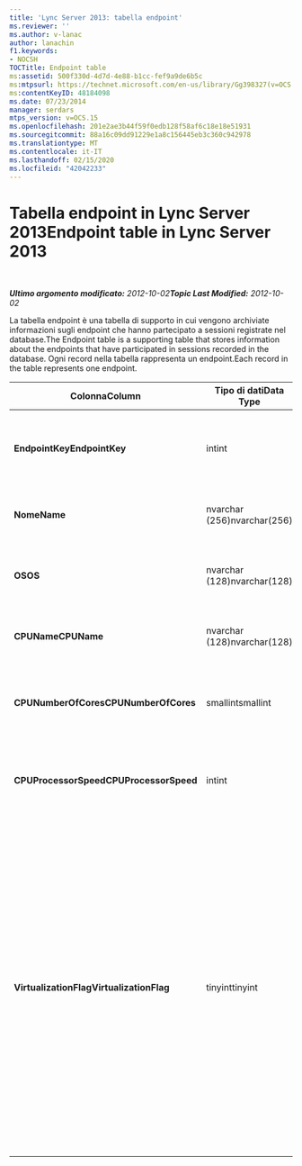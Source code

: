 ```yaml
---
title: 'Lync Server 2013: tabella endpoint'
ms.reviewer: ''
ms.author: v-lanac
author: lanachin
f1.keywords:
- NOCSH
TOCTitle: Endpoint table
ms:assetid: 500f330d-4d7d-4e88-b1cc-fef9a9de6b5c
ms:mtpsurl: https://technet.microsoft.com/en-us/library/Gg398327(v=OCS.15)
ms:contentKeyID: 48184098
ms.date: 07/23/2014
manager: serdars
mtps_version: v=OCS.15
ms.openlocfilehash: 201e2ae3b44f59f0edb128f58af6c18e18e51931
ms.sourcegitcommit: 88a16c09dd91229e1a8c156445eb3c360c942978
ms.translationtype: MT
ms.contentlocale: it-IT
ms.lasthandoff: 02/15/2020
ms.locfileid: "42042233"
---
```

<div data-xmlns="http://www.w3.org/1999/xhtml">

<div class="topic" data-xmlns="http://www.w3.org/1999/xhtml" data-msxsl="urn:schemas-microsoft-com:xslt" data-cs="http://msdn.microsoft.com/">

<div data-asp="http://msdn2.microsoft.com/asp">

# <a name="endpoint-table-in-lync-server-2013"></a><span data-ttu-id="573a4-102">Tabella endpoint in Lync Server 2013</span><span class="sxs-lookup"><span data-stu-id="573a4-102">Endpoint table in Lync Server 2013</span></span>

</div>

<div id="mainSection">

<div id="mainBody">

<span> </span>

<span data-ttu-id="573a4-103">_**Ultimo argomento modificato:** 2012-10-02_</span><span class="sxs-lookup"><span data-stu-id="573a4-103">_**Topic Last Modified:** 2012-10-02_</span></span>

<span data-ttu-id="573a4-104">La tabella endpoint è una tabella di supporto in cui vengono archiviate informazioni sugli endpoint che hanno partecipato a sessioni registrate nel database.</span><span class="sxs-lookup"><span data-stu-id="573a4-104">The Endpoint table is a supporting table that stores information about the endpoints that have participated in sessions recorded in the database.</span></span> <span data-ttu-id="573a4-105">Ogni record nella tabella rappresenta un endpoint.</span><span class="sxs-lookup"><span data-stu-id="573a4-105">Each record in the table represents one endpoint.</span></span>


<table>
<colgroup>
<col style="width: 25%" />
<col style="width: 25%" />
<col style="width: 25%" />
<col style="width: 25%" />
</colgroup>
<thead>
<tr class="header">
<th><span data-ttu-id="573a4-106"><strong>Colonna</strong></span><span class="sxs-lookup"><span data-stu-id="573a4-106"><strong>Column</strong></span></span></th>
<th><span data-ttu-id="573a4-107"><strong>Tipo di dati</strong></span><span class="sxs-lookup"><span data-stu-id="573a4-107"><strong>Data Type</strong></span></span></th>
<th><span data-ttu-id="573a4-108"><strong>Chiave/indice</strong></span><span class="sxs-lookup"><span data-stu-id="573a4-108"><strong>Key/Index</strong></span></span></th>
<th><span data-ttu-id="573a4-109"><strong>Dettagli</strong></span><span class="sxs-lookup"><span data-stu-id="573a4-109"><strong>Details</strong></span></span></th>
</tr>
</thead>
<tbody>
<tr class="odd">
<td><p><span data-ttu-id="573a4-110"><strong>EndpointKey</strong></span><span class="sxs-lookup"><span data-stu-id="573a4-110"><strong>EndpointKey</strong></span></span></p></td>
<td><p><span data-ttu-id="573a4-111">int</span><span class="sxs-lookup"><span data-stu-id="573a4-111">int</span></span></p></td>
<td><p><span data-ttu-id="573a4-112">Principale</span><span class="sxs-lookup"><span data-stu-id="573a4-112">Primary</span></span></p></td>
<td><p><span data-ttu-id="573a4-113">Numero univoco che identifica l'endpoint.</span><span class="sxs-lookup"><span data-stu-id="573a4-113">Unique number identifying this endpoint.</span></span></p></td>
</tr>
<tr class="even">
<td><p><span data-ttu-id="573a4-114"><strong>Nome</strong></span><span class="sxs-lookup"><span data-stu-id="573a4-114"><strong>Name</strong></span></span></p></td>
<td><p><span data-ttu-id="573a4-115">nvarchar (256)</span><span class="sxs-lookup"><span data-stu-id="573a4-115">nvarchar(256)</span></span></p></td>
<td><p><span data-ttu-id="573a4-116">Univoco</span><span class="sxs-lookup"><span data-stu-id="573a4-116">Unique</span></span></p></td>
<td><p><span data-ttu-id="573a4-117">Nome dell'endpoint.</span><span class="sxs-lookup"><span data-stu-id="573a4-117">Endpoint name.</span></span></p></td>
</tr>
<tr class="odd">
<td><p><span data-ttu-id="573a4-118"><strong>OS</strong></span><span class="sxs-lookup"><span data-stu-id="573a4-118"><strong>OS</strong></span></span></p></td>
<td><p><span data-ttu-id="573a4-119">nvarchar (128)</span><span class="sxs-lookup"><span data-stu-id="573a4-119">nvarchar(128)</span></span></p></td>
<td><p> </p></td>
<td><p><span data-ttu-id="573a4-120">Sistema operativo (OS) dell'endpoint.</span><span class="sxs-lookup"><span data-stu-id="573a4-120">Operating system (OS) of the endpoint.</span></span></p></td>
</tr>
<tr class="even">
<td><p><span data-ttu-id="573a4-121"><strong>CPUName</strong></span><span class="sxs-lookup"><span data-stu-id="573a4-121"><strong>CPUName</strong></span></span></p></td>
<td><p><span data-ttu-id="573a4-122">nvarchar (128)</span><span class="sxs-lookup"><span data-stu-id="573a4-122">nvarchar(128)</span></span></p></td>
<td></td>
<td><p><span data-ttu-id="573a4-123">Nome della CPU dell'endpoint.</span><span class="sxs-lookup"><span data-stu-id="573a4-123">CPU name of the endpoint.</span></span></p></td>
</tr>
<tr class="odd">
<td><p><span data-ttu-id="573a4-124"><strong>CPUNumberOfCores</strong></span><span class="sxs-lookup"><span data-stu-id="573a4-124"><strong>CPUNumberOfCores</strong></span></span></p></td>
<td><p><span data-ttu-id="573a4-125">smallint</span><span class="sxs-lookup"><span data-stu-id="573a4-125">smallint</span></span></p></td>
<td></td>
<td><p><span data-ttu-id="573a4-126">Numero di core della CPU dell'endpoint.</span><span class="sxs-lookup"><span data-stu-id="573a4-126">Number of CPU cores of the endpoint.</span></span></p></td>
</tr>
<tr class="even">
<td><p><span data-ttu-id="573a4-127"><strong>CPUProcessorSpeed</strong></span><span class="sxs-lookup"><span data-stu-id="573a4-127"><strong>CPUProcessorSpeed</strong></span></span></p></td>
<td><p><span data-ttu-id="573a4-128">int</span><span class="sxs-lookup"><span data-stu-id="573a4-128">int</span></span></p></td>
<td></td>
<td><p><span data-ttu-id="573a4-129">Velocità del processore della CPU dell'endpoint.</span><span class="sxs-lookup"><span data-stu-id="573a4-129">CPU processor speed of the endpoint.</span></span></p></td>
</tr>
<tr class="odd">
<td><p><span data-ttu-id="573a4-130"><strong>VirtualizationFlag</strong></span><span class="sxs-lookup"><span data-stu-id="573a4-130"><strong>VirtualizationFlag</strong></span></span></p></td>
<td><p><span data-ttu-id="573a4-131">tinyint</span><span class="sxs-lookup"><span data-stu-id="573a4-131">tinyint</span></span></p></td>
<td></td>
<td><p><span data-ttu-id="573a4-132">Flag di bit che indica se il sistema è in esecuzione in un ambiente virtualizzato:</span><span class="sxs-lookup"><span data-stu-id="573a4-132">Bit flag that indicates if the system is running in a virtualized environment:</span></span></p>
<ul>
<li><p><span data-ttu-id="573a4-133">0x0000-None</span><span class="sxs-lookup"><span data-stu-id="573a4-133">0x0000 – None</span></span></p></li>
<li><p><span data-ttu-id="573a4-134">0x0001 – HyperV</span><span class="sxs-lookup"><span data-stu-id="573a4-134">0x0001 – HyperV</span></span></p></li>
<li><p><span data-ttu-id="573a4-135">0x0002 – VMWare</span><span class="sxs-lookup"><span data-stu-id="573a4-135">0x0002 – VMWare</span></span></p></li>
<li><p><span data-ttu-id="573a4-136">0x0004 – Virtual PC</span><span class="sxs-lookup"><span data-stu-id="573a4-136">0x0004 – Virtual PC</span></span></p></li>
<li><p><span data-ttu-id="573a4-137">0x0008 – Xen PC</span><span class="sxs-lookup"><span data-stu-id="573a4-137">0x0008 – Xen PC</span></span></p></li>
</ul></td>
</tr>
</tbody>
</table>


</div>

<span> </span>

</div>

</div>

</div>

